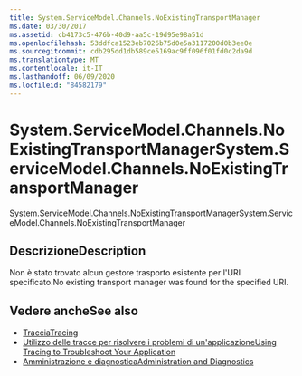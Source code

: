 ```yaml
---
title: System.ServiceModel.Channels.NoExistingTransportManager
ms.date: 03/30/2017
ms.assetid: cb4173c5-476b-40d9-aa5c-19d95e98a51d
ms.openlocfilehash: 53ddfca1523eb7026b75d0e5a3117200d0b3ee0e
ms.sourcegitcommit: cdb295dd1db589ce5169ac9ff096f01fd0c2da9d
ms.translationtype: MT
ms.contentlocale: it-IT
ms.lasthandoff: 06/09/2020
ms.locfileid: "84582179"
---
```

# <a name="systemservicemodelchannelsnoexistingtransportmanager"></a><span data-ttu-id="95937-102">System.ServiceModel.Channels.NoExistingTransportManager</span><span class="sxs-lookup"><span data-stu-id="95937-102">System.ServiceModel.Channels.NoExistingTransportManager</span></span>
<span data-ttu-id="95937-103">System.ServiceModel.Channels.NoExistingTransportManager</span><span class="sxs-lookup"><span data-stu-id="95937-103">System.ServiceModel.Channels.NoExistingTransportManager</span></span>  
  
## <a name="description"></a><span data-ttu-id="95937-104">Descrizione</span><span class="sxs-lookup"><span data-stu-id="95937-104">Description</span></span>  
 <span data-ttu-id="95937-105">Non è stato trovato alcun gestore trasporto esistente per l'URI specificato.</span><span class="sxs-lookup"><span data-stu-id="95937-105">No existing transport manager was found for the specified URI.</span></span>  
  
## <a name="see-also"></a><span data-ttu-id="95937-106">Vedere anche</span><span class="sxs-lookup"><span data-stu-id="95937-106">See also</span></span>

- [<span data-ttu-id="95937-107">Traccia</span><span class="sxs-lookup"><span data-stu-id="95937-107">Tracing</span></span>](index.md)
- [<span data-ttu-id="95937-108">Utilizzo delle tracce per risolvere i problemi di un'applicazione</span><span class="sxs-lookup"><span data-stu-id="95937-108">Using Tracing to Troubleshoot Your Application</span></span>](using-tracing-to-troubleshoot-your-application.md)
- [<span data-ttu-id="95937-109">Amministrazione e diagnostica</span><span class="sxs-lookup"><span data-stu-id="95937-109">Administration and Diagnostics</span></span>](../index.md)
